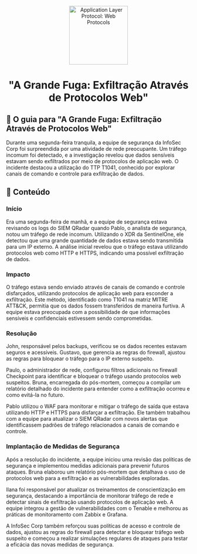<p align="center">
  <a href="SUA_URL_DE_IMAGEM">
    <img src="./images/guia.png" alt="Application Layer Protocol: Web Protocols" width="160" height="160">
  </a>
  <h1 align="center">"A Grande Fuga: Exfiltração Através de Protocolos Web"</h1>
</p>

## :dart: O guia para "A Grande Fuga: Exfiltração Através de Protocolos Web"

Durante uma segunda-feira tranquila, a equipe de segurança da InfoSec Corp foi surpreendida por uma atividade de rede preocupante. Um tráfego incomum foi detectado, e a investigação revelou que dados sensíveis estavam sendo exfiltrados por meio de protocolos de aplicação web. O incidente destacou a utilização do TTP T1041, conhecido por explorar canais de comando e controle para exfiltração de dados.

## :dart: Conteúdo

### Início

Era uma segunda-feira de manhã, e a equipe de segurança estava revisando os logs do SIEM QRadar quando Pablo, o analista de segurança, notou um tráfego de rede incomum. Utilizando o XDR da SentinelOne, ele detectou que uma grande quantidade de dados estava sendo transmitida para um IP externo. A análise inicial revelou que o tráfego estava utilizando protocolos web como HTTP e HTTPS, indicando uma possível exfiltração de dados.

### Impacto

O tráfego estava sendo enviado através de canais de comando e controle disfarçados, utilizando protocolos de aplicação web para esconder a exfiltração. Este método, identificado como T1041 na matriz MITRE ATT&CK, permitia que os dados fossem transferidos de maneira furtiva. A equipe estava preocupada com a possibilidade de que informações sensíveis e confidenciais estivessem sendo comprometidas.

### Resolução

John, responsável pelos backups, verificou se os dados recentes estavam seguros e acessíveis. Gustavo, que gerencia as regras do firewall, ajustou as regras para bloquear o tráfego para o IP externo suspeito.

Paulo, o administrador de rede, configurou filtros adicionais no firewall Checkpoint para identificar e bloquear o tráfego usando protocolos web suspeitos. Bruna, encarregada do pós-mortem, começou a compilar um relatório detalhado do incidente para entender como a exfiltração ocorreu e como evitá-la no futuro.

Pablo utilizou o WAF para monitorar e mitigar o tráfego de saída que estava utilizando HTTP e HTTPS para disfarçar a exfiltração. Ele também trabalhou com a equipe para atualizar o SIEM QRadar com novos alertas que identificassem padrões de tráfego relacionados a canais de comando e controle.

### Implantação de Medidas de Segurança

Após a resolução do incidente, a equipe iniciou uma revisão das políticas de segurança e implementou medidas adicionais para prevenir futuros ataques. Bruna elaborou um relatório pós-mortem que detalhava o uso de protocolos web para a exfiltração e as vulnerabilidades exploradas.

Ilana foi responsável por atualizar os treinamentos de conscientização em segurança, destacando a importância de monitorar tráfego de rede e detectar sinais de exfiltração usando protocolos de aplicação web. A equipe integrou a gestão de vulnerabilidades com o Tenable e melhorou as práticas de monitoramento com Zabbix e Grafana.

A InfoSec Corp também reforçou suas políticas de acesso e controle de dados, ajustou as regras do firewall para detectar e bloquear tráfego web suspeito e começou a realizar simulações regulares de ataques para testar a eficácia das novas medidas de segurança.

